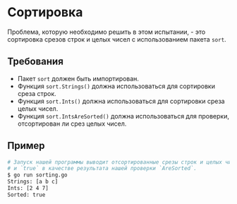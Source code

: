 # Сортировка

Проблема, которую необходимо решить в этом испытании, - это сортировка срезов строк и целых чисел с использованием пакета `sort`.

## Требования

- Пакет `sort` должен быть импортирован.
- Функция `sort.Strings()` должна использоваться для сортировки среза строк.
- Функция `sort.Ints()` должна использоваться для сортировки среза целых чисел.
- Функция `sort.IntsAreSorted()` должна использоваться для проверки, отсортирован ли срез целых чисел.

## Пример

```sh
# Запуск нашей программы выводит отсортированные срезы строк и целых чисел
# и `true` в качестве результата нашей проверки `AreSorted`.
$ go run sorting.go
Strings: [a b c]
Ints: [2 4 7]
Sorted: true
```
